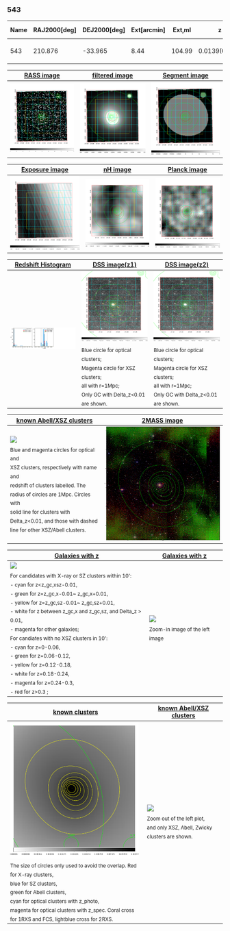 <div STYLE="page-break-after: always;"></div>

### 543

|Name|RAJ2000[deg]|DEJ2000[deg] |Ext[arcmin]| Ext,ml | z | z_src| C|GC(XSZ,Delta_z<0.01)| GC(OPT,Delta_z<0.01)|GC| R_sig[arcmin] | R500[arcmin] | R500[Mpc]| CRsig[c/s] | CR500[c/s] |L500[1E44 erg/s]|F500[1E-12 erg/s/cm^2]| M500[1E14 Msun]|Tx[keV]|Cnt_sig|Beta|Rc[arcmin]|Comment|Alias|
|---|---|---|---|---|---|------|---|--------|---------|----------|---|---|---|---|---|---|---|---|---|---|---|---|---|---|
|543| 210.876| -33.965| 8.44| 104.99| 0.0139(0.005)| z1, z_xsz| B| MCXC| A, N| A, MCXC, N| 46.045| 34.877| 0.594| 1.382(0.177)| 1.330(0.171)| 0.085(0.007)| 19.687(1.684)| 0.60(0.03)| 1.58(0.04)| 274.1| 0.508(-0.006+0.012)| 7.215(-0.405+0.541)| -| k565|

|[RASS image](../image/543/543_img.pdf)|[filtered image](../image/543/543_fil.pdf)|[Segment image](../image/543/543_seg.pdf)|
|-------------------|--------------------|-------------------|
| <img src="../image/543/543_img.png" width="300">  | <img src="../image/543/543_fil.png" width="300">   | <img src="../image/543/543_seg.png" width="300">  |

|[Exposure image](../image/543/543_mex.pdf)| [nH image](../image/543/543_nh.pdf)| [Planck image](../image/543/543_p.pdf)|
|-------------------|--------------------|-------------------|
|<img src="../image/543/543_mex.png" width="300">   | <img src="../image/543/543_nh.png" width="300">    | <img src="../image/543/543_p.png" width="300"> |

|[Redshift Histogram](../image/543/543_zg.pdf) | [DSS image(z1)](../image/543/543_dss_z1.pdf)      |  [DSS image(z2)](../image/543/543_dss_z2.pdf)    |
|-------------------|--------------------|-------------------|
|<img src="../image/543/543_zg.png" width="300"> |<img src="../image/543/543_dss_z1.png" width="300"> <sub><br>Blue circle for optical clusters; <br>Magenta circle for XSZ clusters; <br>all with r=1Mpc; <br>Only GC with Delta_z<0.01 are shown. </sub>| <img src="../image/543/543_dss_z2.png" width="300"><sub><br>Blue circle for optical clusters; <br>Magenta circle for XSZ clusters; <br>all with r=1Mpc; <br>Only GC with Delta_z<0.01 are shown. </sub> |

|[known Abell/XSZ clusters](../image/543/543_m.pdf) | [2MASS image](../image/543/543_2mass.pdf)      |
|-------------------|-------------------|
|<img src=../image/543/543_m.png width="300"> <br><sub>Blue and magenta circles for optical and <br>XSZ clusters, respectively with name and <br>redshift of clusters labelled. The <br>radius of circles are 1Mpc. Circles with <br>solid line for clusters with <br>Delta_z<0.01, and those with dashed <br>line for other XSZ/Abell clusters.        </sub>|<img src="../image/543/543_2mass.png" width="300">  |

|[Galaxies with z](../image/543/543_opt_ned.pdf) |[Galaxies with z](../image/543/543_opt_ned_zoom.pdf) |
|-------------------|-------------------|
| <img src=../image/543/543_opt_ned.png width="300"> <br><sub> For candidates with X-ray or SZ clusters within 10': <br> - cyan for z<z_gc,xsz-0.01, <br> - green for z=z_gc,x-0.01~ z_gc,x+0.01, <br> - yellow for z=z_gc,sz-0.01~ z_gc,sz+0.01, <br> - white for z between z_gc,x and z_gc,sz, and Delta_z > 0.01, <br> - magenta for other galaxies; <br>For candiates with no XSZ clusters in 10': <br> - cyan for z=0-0.06, <br> - green for z=0.06-0.12, <br> - yellow for z=0.12-0.18, <br> - white for z=0.18-0.24, <br> - magenta for z=0.24-0.3, <br> - red for z>0.3 ;  </sub>|<img src=../image/543/543_opt_ned_zoom.png width="300">  <br><sub> Zoom-in image of the left image</sub>|

|[known clusters](../image/543/543_gc.pdf) |[known Abell/XSZ clusters](../image/543/543_gc_large.pdf) |
|-------------------|-------------------|
| <img src=../image/543/543_gc.png width="300"> <br><sub> The size of circles only used to avoid the overlap. Red for X-ray clusters, <br> blue for SZ clusters, <br> green for Abell clusters, <br> cyan for optical clusters with z_photo, <br> magenta for optical clusters with z_spec. Coral cross for 1RXS and FCS, lightblue cross for 2RXS. </sub>|<img src=../image/543/543_gc_large.png width="300"> <br><sub> Zoom out of the left plot, <br> and only XSZ, Abell, Zwicky clusters are shown. </sub> |



